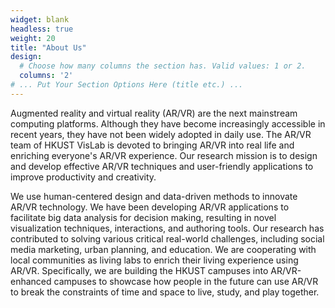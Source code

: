 ```yaml
---
widget: blank
headless: true
weight: 20
title: "About Us"
design:
  # Choose how many columns the section has. Valid values: 1 or 2.
  columns: '2'
# ... Put Your Section Options Here (title etc.) ...
---
```

Augmented reality and virtual reality (AR/VR) are the next mainstream computing platforms. Although they have become increasingly accessible in recent years, they have not been widely adopted in daily use. The AR/VR team of HKUST VisLab is devoted to bringing AR/VR into real life and enriching everyone's AR/VR experience. Our research mission is to design and develop effective AR/VR techniques and user-friendly applications to improve productivity and creativity. 

We use human-centered design and data-driven methods to innovate AR/VR technology. We have been developing AR/VR applications to facilitate big data analysis for decision making, resulting in novel visualization techniques, interactions, and authoring tools. Our research has contributed to solving various critical real-world challenges, including social media marketing, urban planning, and education.  We are cooperating with local communities as living labs to enrich their living experience using AR/VR. Specifically, we are building the HKUST campuses into AR/VR-enhanced campuses to showcase how people in the future can use AR/VR to break the constraints of time and space to live, study, and play together.
